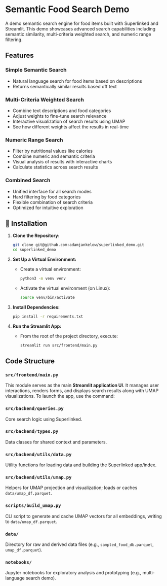 # Semantic Food Search Demo

A demo semantic search engine for food items built with Superlinked and Streamlit. This demo showcases advanced search capabilities including semantic similarity, multi-criteria weighted search, and numeric range filtering.

## Features

### Simple Semantic Search
- Natural language search for food items based on descriptions
- Returns semantically similar results based off text


### Multi-Criteria Weighted Search  
- Combine text descriptions and food categories
- Adjust weights to fine-tune search relevance
- Interactive visualization of search results using UMAP
- See how different weights affect the results in real-time

### Numeric Range Search
- Filter by nutritional values like calories
- Combine numeric and semantic criteria
- Visual analysis of results with interactive charts
- Calculate statistics across search results

### Combined Search
- Unified interface for all search modes
- Hard filtering by food categories
- Flexible combination of search criteria
- Optimized for intuitive exploration


## 🔧 Installation

1. **Clone the Repository:**
   ```bash
   git clone git@github.com:adamjankelow/superlinked_demo.git
   cd superlinked_demo
   ```

2. **Set Up a Virtual Environment:**
   - Create a virtual environment:
     ```bash
     python3 -m venv venv
     ```
   - Activate the virtual environment (on Linux):
     ```bash
     source venv/bin/activate
     ```

3. **Install Dependencies:**
   ```bash
   pip install -r requirements.txt
   ```

4. **Run the Streamlit App:**
   - From the root of the project directory, execute:
     ```bash
     streamlit run src/frontend/main.py
     ```


## Code Structure

### `src/frontend/main.py`
This module serves as the main **Streamlit application UI**. It manages user interactions, renders forms, and displays search results along with UMAP visualizations. To launch the app, use the command:

### `src/backend/queries.py`  
Core search logic using Superlinked.

### `src/backend/types.py`  
Data classes for shared context and parameters.

### `src/backend/utils/data.py`  
Utility functions for loading data and building the Superlinked app/index.

### `src/backend/utils/umap.py`  
Helpers for UMAP projection and visualization; loads or caches `data/umap_df.parquet`.

### `scripts/build_umap.py`  
CLI script to generate and cache UMAP vectors for all embeddings, writing to `data/umap_df.parquet`.

### `data/`  
Directory for raw and derived data files (e.g., `sampled_food_db.parquet`, `umap_df.parquet`).

### `notebooks/`  
Jupyter notebooks for exploratory analysis and prototyping (e.g., multi-language search demo).

